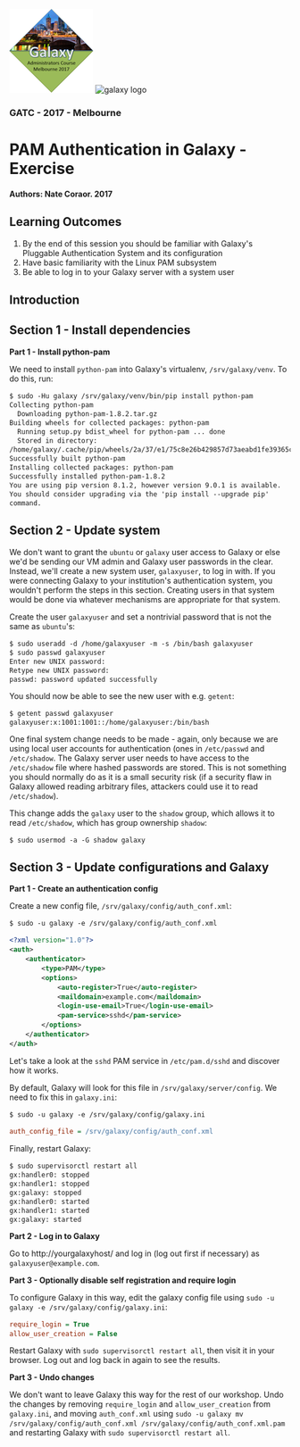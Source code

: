 ![GATC Logo](../../docs/shared-images/gatc2017_logo_150.png) ![galaxy logo](../../docs/shared-images/galaxy_logo_25percent_transparent.png)

### GATC - 2017 - Melbourne

# PAM Authentication in Galaxy - Exercise

#### Authors: Nate Coraor. 2017

## Learning Outcomes

1. By the end of this session you should be familiar with Galaxy's Pluggable Authentication System and its configuration
2. Have basic familiarity with the Linux PAM subsystem
3. Be able to log in to your Galaxy server with a system user

## Introduction

## Section 1 - Install dependencies

**Part 1 - Install python-pam**

We need to install `python-pam` into Galaxy's virtualenv, `/srv/galaxy/venv`. To do this, run:

```console
$ sudo -Hu galaxy /srv/galaxy/venv/bin/pip install python-pam
Collecting python-pam
  Downloading python-pam-1.8.2.tar.gz
Building wheels for collected packages: python-pam
  Running setup.py bdist_wheel for python-pam ... done
  Stored in directory: /home/galaxy/.cache/pip/wheels/2a/37/e1/75c8e26b429857d73aeabd1fe39365c72a969706c30d9e6572
Successfully built python-pam
Installing collected packages: python-pam
Successfully installed python-pam-1.8.2
You are using pip version 8.1.2, however version 9.0.1 is available.
You should consider upgrading via the 'pip install --upgrade pip' command.
```

## Section 2 - Update system

We don't want to grant the `ubuntu` or `galaxy` user access to Galaxy or else we'd be sending our VM admin and Galaxy user passwords in the clear. Instead, we'll create a new system user, `galaxyuser`, to log in with. If you were connecting Galaxy to your institution's authentication system, you wouldn't perform the steps in this section. Creating users in that system would be done via whatever mechanisms are appropriate for that system.

Create the user `galaxyuser` and set a nontrivial password that is not the same as `ubuntu`'s:

```console
$ sudo useradd -d /home/galaxyuser -m -s /bin/bash galaxyuser
$ sudo passwd galaxyuser
Enter new UNIX password:
Retype new UNIX password:
passwd: password updated successfully
```

You should now be able to see the new user with e.g. `getent`:

```console
$ getent passwd galaxyuser
galaxyuser:x:1001:1001::/home/galaxyuser:/bin/bash
```

One final system change needs to be made - again, only because we are using local user accounts for authentication (ones in `/etc/passwd` and `/etc/shadow`. The Galaxy server user needs to have access to the `/etc/shadow` file where hashed passwords are stored. This is not something you should normally do as it is a small security risk (if a security flaw in Galaxy allowed reading arbitrary files, attackers could use it to read `/etc/shadow`).

This change adds the `galaxy` user to the `shadow` group, which allows it to read `/etc/shadow`, which has group ownership `shadow`:

```console
$ sudo usermod -a -G shadow galaxy
```

## Section 3 - Update configurations and Galaxy

**Part 1 - Create an authentication config**

Create a new config file, `/srv/galaxy/config/auth_conf.xml`:

```console
$ sudo -u galaxy -e /srv/galaxy/config/auth_conf.xml
```

```xml
<?xml version="1.0"?>
<auth>
    <authenticator>
        <type>PAM</type>
        <options>
            <auto-register>True</auto-register>
            <maildomain>example.com</maildomain>
            <login-use-email>True</login-use-email>
            <pam-service>sshd</pam-service>
        </options>
    </authenticator>
</auth>
```

Let's take a look at the `sshd` PAM service in `/etc/pam.d/sshd` and discover how it works.

By default, Galaxy will look for this file in `/srv/galaxy/server/config`. We need to fix this in `galaxy.ini`:

```console
$ sudo -u galaxy -e /srv/galaxy/config/galaxy.ini
```

```ini
auth_config_file = /srv/galaxy/config/auth_conf.xml
```

Finally, restart Galaxy:

```console
$ sudo supervisorctl restart all
gx:handler0: stopped
gx:handler1: stopped
gx:galaxy: stopped
gx:handler0: started
gx:handler1: started
gx:galaxy: started
```

**Part 2 - Log in to Galaxy**

Go to http://yourgalaxyhost/ and log in (log out first if necessary) as `galaxyuser@example.com`.

**Part 3 - Optionally disable self registration and require login**

To configure Galaxy in this way, edit the galaxy config file using `sudo -u galaxy -e /srv/galaxy/config/galaxy.ini`:

```ini
require_login = True
allow_user_creation = False
```

Restart Galaxy with `sudo supervisorctl restart all`, then visit it in your browser. Log out and log back in again to see the results.

**Part 3 - Undo changes**

We don't want to leave Galaxy this way for the rest of our workshop. Undo the changes by removing `require_login` and `allow_user_creation` from `galaxy.ini`, and moving `auth_conf.xml` using `sudo -u galaxy mv /srv/galaxy/config/auth_conf.xml /srv/galaxy/config/auth_conf.xml.pam` and restarting Galaxy with `sudo supervisorctl restart all`.
